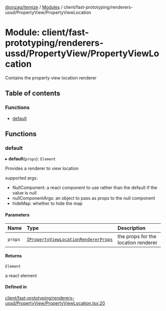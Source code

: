 [@onzag/itemize](../README.md) / [Modules](../modules.md) / client/fast-prototyping/renderers-ussd/PropertyView/PropertyViewLocation

# Module: client/fast-prototyping/renderers-ussd/PropertyView/PropertyViewLocation

Contains the property view location renderer

## Table of contents

### Functions

- [default](client_fast_prototyping_renderers_ussd_PropertyView_PropertyViewLocation.md#default)

## Functions

### default

▸ **default**(`props`): `Element`

Provides a renderer to view location

supported args:
- NullComponent: a react component to use rather than the default if the value is null
- nullComponentArgs: an object to pass as props to the null component
- hideMap: whether to hide the map

#### Parameters

| Name | Type | Description |
| :------ | :------ | :------ |
| `props` | [`IPropertyViewLocationRendererProps`](../interfaces/client_internal_components_PropertyView_PropertyViewLocation.IPropertyViewLocationRendererProps.md) | the props for the location renderer |

#### Returns

`Element`

a react element

#### Defined in

[client/fast-prototyping/renderers-ussd/PropertyView/PropertyViewLocation.tsx:20](https://github.com/onzag/itemize/blob/a24376ed/client/fast-prototyping/renderers-ussd/PropertyView/PropertyViewLocation.tsx#L20)
